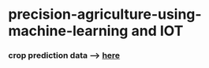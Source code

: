 # precision-agriculture-using-machine-learning and IOT


### crop prediction data --> [here](https://www.kaggle.com/vipoooool/new-plant-diseases-dataset)

